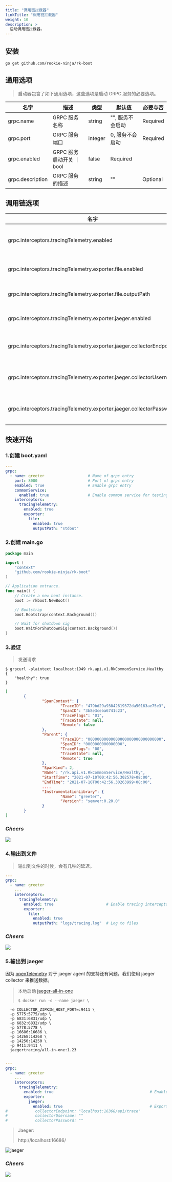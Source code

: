 ```yaml
---
title: "调用链拦截器"
linkTitle: "调用链拦截器"
weight: 10
description: >
  启动调用链拦截器。
---
```


## 安装
```shell script
go get github.com/rookie-ninja/rk-boot
```

## 通用选项
> 启动器包含了如下通用选项，这些选项是启动 GRPC 服务的必要选项。

| 名字 | 描述 | 类型 | 默认值 | 必要与否
| ------ | ------ | ------ | ------ | ------ |
| grpc.name | GRPC 服务名称 | string | "", 服务不会启动 | Required |
| grpc.port | GRPC 服务端口 | integer | 0, 服务不会启动 | Required |
| grpc.enabled | GRPC 服务启动开关 ｜ bool | false | Required |
| grpc.description | GRPC 服务的描述 | string | "" | Optional |

## 调用链选项
| 名字 | 描述 | 类型 | 默认值 |
| ------ | ------ | ------ | ------ |
| grpc.interceptors.tracingTelemetry.enabled | 启动调用链拦截器 | boolean | false |
| grpc.interceptors.tracingTelemetry.exporter.file.enabled | 启动文件输出| boolean | RK |
| grpc.interceptors.tracingTelemetry.exporter.file.outputPath | 输出文件路径 | string | stdout |
| grpc.interceptors.tracingTelemetry.exporter.jaeger.enabled | 启动 jaeger 输出 | boolean | false |
| grpc.interceptors.tracingTelemetry.exporter.jaeger.collectorEndpoint | jaeger 收集器地址 | string | localhost:16368/api/trace |
| grpc.interceptors.tracingTelemetry.exporter.jaeger.collectorUsername | jaeger 收集器用户名 | string | "" |
| grpc.interceptors.tracingTelemetry.exporter.jaeger.collectorPassword | jaeger 收集器密码 | string | "" |

## 快速开始
### 1.创建 boot.yaml
```yaml
---
grpc:
  - name: greeter                   # Name of grpc entry
    port: 8080                      # Port of grpc entry
    enabled: true                   # Enable grpc entry
    commonService:
      enabled: true                 # Enable common service for testing
    interceptors:
      tracingTelemetry:
        enabled: true
        exporter:
          file:
            enabled: true
            outputPath: "stdout"
```

### 2.创建 main.go
```go
package main

import (
	"context"
	"github.com/rookie-ninja/rk-boot"
)

// Application entrance.
func main() {
	// Create a new boot instance.
	boot := rkboot.NewBoot()

	// Bootstrap
	boot.Bootstrap(context.Background())

	// Wait for shutdown sig
	boot.WaitForShutdownSig(context.Background())
}
```

### 3.验证
> 发送请求

```shell script
$ grpcurl -plaintext localhost:1949 rk.api.v1.RkCommonService.Healthy
{
    "healthy": true
}
```

```json
[
        {
                "SpanContext": {
                        "TraceID": "479bd29a93042619372da50163ae75e3",
                        "SpanID": "3b8e3ceba6741c23",
                        "TraceFlags": "01",
                        "TraceState": null,
                        "Remote": false
                },
                "Parent": {
                        "TraceID": "00000000000000000000000000000000",
                        "SpanID": "0000000000000000",
                        "TraceFlags": "00",
                        "TraceState": null,
                        "Remote": true
                },
                "SpanKind": 2,
                "Name": "/rk.api.v1.RkCommonService/Healthy",
                "StartTime": "2021-07-10T00:42:56.302578+08:00",
                "EndTime": "2021-07-10T00:42:56.30263999+08:00",
                ....
                "InstrumentationLibrary": {
                        "Name": "greeter",
                        "Version": "semver:0.20.0"
                }
        }
]
```

### _**Cheers**_
![](/bootstrapper/user-guide/cheers.png)

### 4.输出到文件
> 输出到文件的时候，会有几秒的延迟。

```yaml
---
grpc:
  - name: greeter
    ...
    interceptors:
      tracingTelemetry:
        enabled: true                       # Enable tracing interceptor/middleware
        exporter:
          file:
            enabled: true
            outputPath: "logs/tracing.log"  # Log to files
```

### _**Cheers**_
![](/bootstrapper/user-guide/cheers.png)

### 5.输出到 jaeger
因为 [openTelemetry](https://opentelemetry.io/) 对于 jaeger agent 的支持还有问题，我们使用 jaeger collector 来推送数据。

> 本地启动 [jaeger-all-in-one](https://www.jaegertracing.io/docs/1.23/getting-started/)
> ```shell script
> $ docker run -d --name jaeger \
      -e COLLECTOR_ZIPKIN_HOST_PORT=:9411 \
      -p 5775:5775/udp \
      -p 6831:6831/udp \
      -p 6832:6832/udp \
      -p 5778:5778 \
      -p 16686:16686 \
      -p 14268:14268 \
      -p 14250:14250 \
      -p 9411:9411 \
      jaegertracing/all-in-one:1.23
> ```

```yaml
---
grpc:
  - name: greeter
    ...
    interceptors:
      tracingTelemetry:
        enabled: true                                          # Enable tracing interceptor/middleware
        exporter:
          jaeger:
            enabled: true                                      # Export to jaeger
#            collectorEndpoint: "localhost:16368/api/trace"
#            collectorUsername: ""
#            collectorPassword: ""
```

> Jaeger:
> 
> http://localhost:16686/

![jaeger](/bootstrapper/user-guide/grpc-golang/basic/grpc-jaeger-inter.png)

### _**Cheers**_
![](/bootstrapper/user-guide/cheers.png)